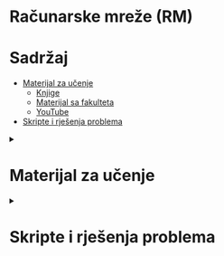 # Računarske mreže (RM)

# Sadržaj
- [Materijal za učenje](#materijal-za-ucenje)
  - [Knjige](#knjige)
  - [Materijal sa fakulteta](#FET)
  - [YouTube](#youtube)
- [Skripte i rješenja problema](#skripte-i-rješenja-problema)

<details>

<summary><h1>Materijal za učenje</h1></summary>

## [Knjige](./Literatura/)
- [Computer Networks - Andrew S. Tanenbaum, 5th Edition](./Literatura/Computer_Networks_-_5th_edition.pdf)
- [Computer Networks, a systems approach - Larry L. Peterson, 4th Edition](./Literatura/Computer_Networks_a_systems_approach_-_4th_edition.pdf)
- [Computer Networks, a systems approach - Larry L. Peterson, 5th Edition](./Literatura/Computer_Networks_a_systems_approach_-_5th_edition.pdf)
- [Computer Networks, a top down approach - James F. Kurose, 7th Edition](./Literatura/Computer_Networking_a_top_down_approach_-_7th_edition.pdf)


## FET

### [Predavanja](./Predavanja)
Bilješke sa predavanja.

### [Prezentacije](./Prezentacije)
Profesorove prezentacije iz predmeta.

### [Vježbe](./Vjezbe)
Primjeri i fajlovi sa vježbi.
Također su dodane skripte koje u Cloonix-u naprave mrežu kakva treba biti kada se vježba pravilno odradi.


## YouTube

### DNS
- [DNS Explained in 100 Seconds](https://www.youtube.com/watch?v=UVR9lhUGAyU)
- [How a DNS Server (Domain Name System) works.](https://www.youtube.com/watch?v=mpQZVYPuDGU)
- [How DNS Works - Computerphile](https://www.youtube.com/watch?v=uOfonONtIuk)
- [What is DNS?](https://www.youtube.com/watch?v=NiQTs9DbtW4)

</details>


<details>

<summary><h1>Skripte i rješenja problema</h1></summary>

<details>
<summary><h2>Komande za otvoranje sniffera sa imenom<h2></summary>

Komanda (bash funkcija) `open_cloonix_pcap` koja se inače koristi na vježbama ima par nedostataka.
Kada se otvori jedan Wireshark, da bi se otvorio sljedeći mora se koristiti `CTRL + z`, `bg` i slično.
Dalje, teško je razlikovati Wireshark-e kada ih ima više otvorenih, u svim instancama naziv prozora je isti.

Zbog toga sam napravio naredne dvije funkcije koje možete dodati u svoj `~/.bashrc` i zatim koristiti.

Funkcija `open_pcap` radi na isti način kao i `open_cloonix_pcap`, ali popravlja navedene nedostatke.
Nije potrebno koristiti `CTRL + z` i slično, iako može tako izgledati zbog Wireshark outputa u terminalu.
Možete jednostavno odma pisati komande ili eventualno pomoću `CTRL + c` vratiti cursor ili pomoću `CTRL + l` očistiti ekran.
Na vrhu Wireshark prozora ce pisati ime sniffera za koji je on otvoren.
```bash
open_pcap ()
{
  pipe_path=/tmp
  sniffer=$(find /opt1/cloonix_data -name "*.pcap" | fzy)
  name=$(echo "$sniffer" | sed -e "s/.*\/\(.*\)\..*/\1/")
  pipe=$pipe_path/$name
  [ ! -f $pipe ] && mkfifo $pipe
  tail -f -c +0 "$sniffer" >> $pipe &
  wireshark-gtk -k -i $pipe &
}
```

Funkcija `open_sniffers` otvora sve sniffere koji su upaljeni od početka simulacije.
```bash
open_sniffers ()
{
  pipe_path=/tmp
  sniffers=$(find /opt1/cloonix_data -name "*.pcap")

  for s in $sniffers; do
    name=$(echo "$s" | sed -e "s/.*\/\(.*\)\..*/\1/")
    pipe=$pipe_path/$name
    [ ! -f $pipe ] && mkfifo $pipe
    tail -f -c +0 "$s" >> $pipe &
    wireshark-gtk -k -i $pipe &
  done
}
```

*Dodatna napomena*: \
Ako želite očistiti Wireshark output možete isključiti pa ponovo uključiti sniffer i ponovo upaliti Wireshark.

---
</details>


<details>
<summary><h2>Konfiguracija Cloonix KVM terminala</h2></summary>

Potrebno je da se napravi fajl `.Xdefaults` u `$HOME` (tj. `~/.Xdefaults`) i unutar njega upiše konfiguracija terminala.

<details>
<summary><h3>Konfiguracija terminala</h3></summary>

Osnovna konfiguracija:
```
urxvt.font: xft:Monospace:size=12
urxvt.foreground: #eeeeee
urxvt.background: #222222
```

Font se mijenja u formatu `xft:IME_FONTA:size=VELICINA`.
Ako želite neki drugi font, možete unutar KVM terminala izvrsiti komandu `fc-list` koja će ispisati instalirane fontove.
`foreground` je boja slova, a `background` je boja pozadine, u hex RGB formatu 
(prve dvije hex cifre su nivo crvene boje, druge dvije nivo zelene i zadnje dvije nivo plave boje).

Možete također napraviti providnu pozadinu pomoću rgba (red-green-blue-alpha) formata kao:
```
urxvt.font: xft:Monospace:size=12
urxvt.foreground: #eeeeee
urxvt.depth: 32
urxvt.background: rgba:0000/0000/2222/cccc
```

Prvi dio je ponovo za crvenu boju, drugi za zelenu, treći za plavu i četvrti dio predstavlja providnost gdje je `0000` skroz providno, a `ffff` nikako providno.
Potrebno je također dodati `depth` parametar.

Još dokumentacije za konfiguraciju:
- [Arch wiki](https://wiki.archlinux.org/title/Rxvt-unicode#Configuration)
- [Addy's Blog](https://addy-dclxvi.github.io/post/configuring-urxvt/#configurations)

</details>

<details>
<summary><h3>Alternativno rješenje</h3></summary>

**Napomena:** \
Najjednostavnije rješenje je pomoću fajla `.Xdefaults`, ovo ostalo sam ostavio ovdje za slučaj da to rješenje ne radi.

Prvobitno je kolega *Irmel Haskić* našao način da se poveća font u terminalu od KVM uređaja i napisao sljedeću skriptu:
<details>
<summary><h4>Prvobitna skripta</h4></summary>

``` bash
#!/bin/bash

cat > "$HOME/urxvt_font_setup" <<EOF
URxvt.font: xft:Monospace:size=14
URxvt.foreground: #eeeeec
URxvt.background: #300a24
EOF

if ! grep -q "cloonix_net()" "$HOME/.bashrc"; then
  cat << 'EOF' >> "$HOME/.bashrc"
cloonix_net() {
  xrdb -merge "$HOME/urxvt_font_setup"
  command cloonix_net "$@"
}
EOF
fi

source "$HOME/.bashrc"
```

</details>

Skripta radi ok, ali ima problema kada se `cloonix_net` pokreće pomoću skripti (npr. [routing.sh](./Vjezbe/v3/routing.sh)).
Slijedi novije rješenje koje sam smislio, a ako nekog zanima, nakon rješenja je objašnjenje zašto prvobitna skripta ne radi i kako radi novo rješenje.

Napisao sam skriptu [`setup_cloonix_conf.sh`](./setup_cloonix_conf.sh) koja radi sve što treba za novo rješenje, samo je potrebno je pokrenuti.

Ako se neko odluči koristiti ovo rješenje i mijenjati konfiguraciju, 
potrebno je konfiguraciju pisati (po default-u) u fajl `~/.cloonix_conf` (novo-kreirani skriveni fajl u home direktoriji od korisnika).
Unutar skripte možete promijeniti naziv i path do fajla u koji želite pisati konfiguraciju.

<details>
<summary><h3>Opis novijeg rješenja</h3></summary>

Ovo rješenje čita konfiguracijske podatke iz fajla `~/.cloonix_conf`.
Potrebno je ove dvije linije koda unutar funkcije `cloonix_net` iz orginalne skripte upisati u fajl `~/.local/bin/cloonix_net` uz neke izmjene:
``` bash
xrdb -merge $HOME/.cloonix_conf
. /usr/local/bin/cloonix_net "$@"
```
Ovom fajlu je potrebno dati executable permisije pomoću `chmox +x ~/.local/bin/cloonix_net`.

Prvobitno rješenje ne radi zato jer bash skripte ne vide funkcije definisane u `~/.bashrc`.
Ovo se naivno može riješiti na dva načina.
Prvi je da se unutar svake skripte definise funkcija `cloonix_net` (copy-paste),
a drugi je da se unutar svake skripte source-a `~/.bashrc`.
Međutim, ovo bi morali uraditi za svaku skriptu, što je realno previše posla.

Rješenje koje sam smislio iskoristava način na koji bash traži executable fajlove.
Kada napišemo nesto u terminalu, bash pretražuje `$PATH` varijablu za lokacije gdje bi se taj fajl 
(npr. `ls` je executable fajl `/usr/bin/ls`) mogao nalaziti, i to prioritet imaju putanje koje su na početku PATH-a. 
Jedna od putanja u `$PATH` je `/home/$USER/.local/bin`. 
Ova putanja je lokalna (dio korisnikovih fajlova, ne utiče na cijeli sistem), unutar skrivene `.local` direktorije (tako da ne smeta) i najbitnije dio je `$PATH`-a od okruženja.

Dakle, ako unutar `/home/$USER/.local/bin` (naše putanje) napravimo executable fajl sa imenom `cloonix_net`, 
on će se izvrsiti prije "običnog" `cloonix_net`-a koji se nalazi u `/usr/local/bin/` jer se ta putanja nalazi posle naše u `$PATH`. 
Tako da možemo upravo to i uraditi tako što napravimo novi fajl `cloonix_net` u našoj putanji i dadnemo mu executable permisije pomoću `chmod` (ne radi bez permisija).

Skripta takodjer provjerava da li je `$HOME/.local/bin` dio `$PATH`-a,
ako nije onda u `.bashrc` dodaje `if` izraz koji ga dodaje u `$PATH` ako nije vec dodan.

</details>

</details>

---
</details>

<details>

<summary><h2>Problem sa Cloonix-om - ne otvora se GUI</h2></summary>

Prije pokretanja Docker okruženja (`sudo start_container`) potrebno je izvršiti komandu `xhost local:$USER`.

---
</details>


<details>
<summary><h2>Skripta za instalaciju Cloonix-a izvan Docker okruženja</h2></summary>

**KORISNO SAMO ZA PRVE VJEŽBE**

[skripta](./cloonix_install.sh)

Za pokretanje skripte potrebno je izvršiti komandu `. ./cloonix_install.sh` (ili samo `./cloonix_install.sh` ako direktno skinete) u direktoriji u kojoj se nalazi skripta.
Skripta skine sve potrebne resurse, zatim ih odpakuje, instalira Cloonix, doda virtuelne mašine i apparmor profil.
Nakon što skripta uspješno završi ispisati će pokruku `Done`, nakon čega se ***izvan*** Docker okruženja (u *"običnom"* terminalu) pokrenuti Cloonix.

Cloonix se pokreće pomoću `cloonix_net nemo` i zatim `cloonix_gui nemo`.
Ako se pojavi poruka `Port: 45211 is in use` potrebno je izvršiti komandu `pkill cloonix-main-se`, nakon čega bi se Cloonix trebao moći pokrenuti pomoću prethodnih komandi.

Za deinstalaciju Cloonix-a potrebno je izvršiti sljedeće komande:
``` bash
sudo rm -rf /usr/bin/cloonix_*
sudo rm -rf /usr/libexec/cloonix
sudo rm -rf /var/lib/cloonix
```

**Napomena** \
Koristiti default virtuelnu mašinu (*bookworm*).

---
</details>
